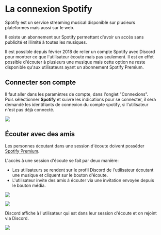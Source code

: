 # La connexion Spotify

Spotify est un service streaming musical disponible sur plusieurs plateformes mais aussi sur le web. 

Il existe un abonnement sur Spotify permettant d'avoir un accès sans publicité et illimité à toutes les musiques.

Il est possible depuis février 2018 de relier un compte Spotify avec Discord pour montrer ce que l'utilisateur écoute mais pas seulement. Il est en effet possible d'écouter à plusieurs une musique mais cette option ne reste disponible qu'aux utilisateurs ayant un abonnement Spotify Premium.

## Connecter son compte

Il faut aller dans les paramètres de compte, dans l'onglet "Connexions".
Puis séléctionner **Spotify** et suivre les indications pour se connecter, il sera demandé les identifiants de connexion du compte spotify, si l'utilisateur n'est pas déjà connecté.

![](https://i.discord.fr/7fZ.png)

## Écouter avec des amis

Les personnes écoutant dans une session d'écoute doivent posséder [Spotify Premium](https://www.spotify.com/fr/premium/).

L'accès à une session d'écoute se fait par deux manière:

- Les utilisateurs se rendent sur le profil Discord de l'utilisateur écoutant une musique et cliquent sur le bouton d'écoute.
- L'utilisateur invite des amis à écouter via une invitation envoyée depuis le bouton média.



![](https://i.discord.fr/jvl.png)

![](https://i.discord.fr/HWi.png)



Discord affiche à l'utilisateur qui est dans leur session d'écoute et on rejoint via Discord. 

![](https://i.discord.fr/mNf.png)



